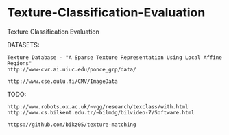 # Texture-Classification-Evaluation
Texture Classification Evaluation

DATASETS:
~~~
Texture Database - "A Sparse Texture Representation Using Local Affine Regions"
http://www-cvr.ai.uiuc.edu/ponce_grp/data/

http://www.cse.oulu.fi/CMV/ImageData
~~~

TODO:
~~~
http://www.robots.ox.ac.uk/~vgg/research/texclass/with.html
http://www.cs.bilkent.edu.tr/~bilmdg/bilvideo-7/Software.html

https://github.com/bikz05/texture-matching
~~~
